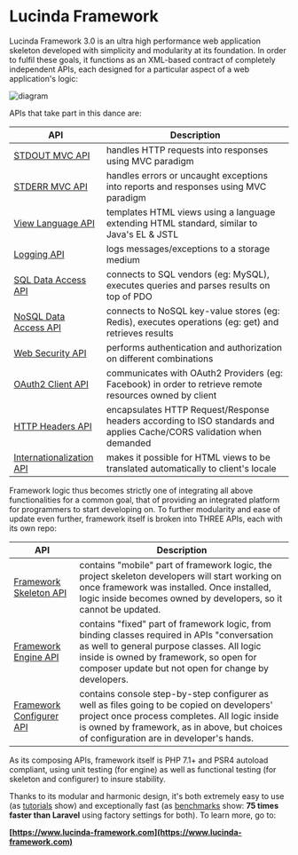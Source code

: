 # Lucinda Framework

Lucinda Framework 3.0 is an ultra high performance web application skeleton developed with simplicity and modularity at its foundation. In order to fulfil these goals, it functions as an XML-based contract of completely independent APIs, each designed for a particular aspect of a web application's logic:

![diagram](https://www.lucinda-framework.com/lucinda-framework.svg)

APIs that take part in this dance are:

| API | Description |
| --- | --- |
| [STDOUT MVC API](https://github.com/aherne/php-servlets-api) | handles HTTP requests into responses using MVC paradigm |
| [STDERR MVC API](https://github.com/aherne/errors-api) | handles errors or uncaught exceptions into reports and responses using MVC paradigm |
| [View Language API](https://github.com/aherne/php-view-language-api) | templates HTML views using a language extending HTML standard, similar to Java's EL & JSTL |
| [Logging API](https://github.com/aherne/php-logging-api) | logs messages/exceptions to a storage medium |
| [SQL Data Access API](https://github.com/aherne/php-sql-data-access-api) | connects to SQL vendors (eg: MySQL), executes queries and parses results on top of PDO |
| [NoSQL Data Access API](https://github.com/aherne/php-nosql-data-access-api) | connects to NoSQL key-value stores (eg: Redis), executes operations (eg: get) and retrieves results |
| [Web Security API](https://github.com/aherne/php-security-api) | performs authentication and authorization on different combinations |
| [OAuth2 Client API](https://github.com/aherne/oauth2client) | communicates with OAuth2 Providers (eg: Facebook) in order to retrieve remote resources owned by client |
| [HTTP Headers API](https://github.com/aherne/headers-api) | encapsulates HTTP Request/Response headers according to ISO standards and applies Cache/CORS validation when demanded |
| [Internationalization API](https://github.com/aherne/php-internationalization-api) | makes it possible for HTML views to be translated automatically to client's locale |

Framework logic thus becomes strictly one of integrating all above functionalities for a common goal, that of providing an integrated platform for programmers to start developing on. To further modularity and ease of update even further, framework itself is broken into THREE APIs, each with its own repo:

| API | Description |
| --- | --- |
| [Framework Skeleton API](https://github.com/aherne/lucinda-framework) | contains  "mobile" part of framework logic, the project skeleton developers will start working on once framework was installed. Once installed, logic inside becomes owned by developers, so it cannot be updated. |
| [Framework Engine API](https://github.com/aherne/lucinda-framework-engine) | contains  "fixed" part of framework logic, from binding classes required in APIs "conversation as well to general purpose classes. All logic inside is owned by framework, so open for composer update but not open for change by developers. |
| [Framework Configurer API](https://github.com/aherne/lucinda-framework-configurer) | contains console step-by-step configurer as well as files going to be copied on developers' project once process completes. All logic inside is owned by framework, as in above, but choices of configuration are in developer's hands. |

As its composing APIs, framework itself is PHP 7.1+ and PSR4 autoload compliant, using unit testing (for engine) as well as functional testing (for skeleton and configurer) to insure stability.

Thanks to its modular and harmonic design, it's both extremely easy to use (as [tutorials](https://www.lucinda-framework.com/tutorials) show) and exceptionally fast (as [benchmarks](https://www.lucinda-framework.com/benchmarks) show: **75 times faster than Laravel** using factory settings for both). To learn more, go to:

**[https://www.lucinda-framework.com](https://www.lucinda-framework.com)**
